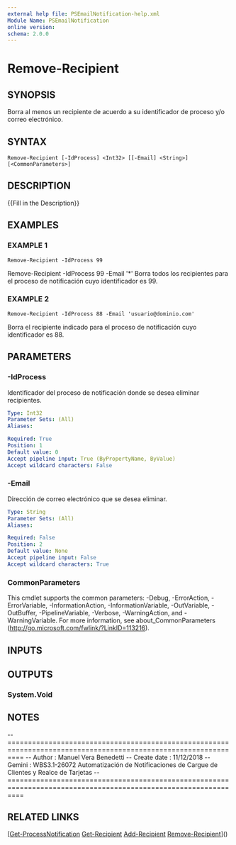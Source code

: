```yaml
---
external help file: PSEmailNotification-help.xml
Module Name: PSEmailNotification
online version:
schema: 2.0.0
---
```


# Remove-Recipient

## SYNOPSIS
Borra al menos un recipiente de acuerdo a su identificador de proceso y/o correo electrónico.

## SYNTAX

```
Remove-Recipient [-IdProcess] <Int32> [[-Email] <String>] [<CommonParameters>]
```

## DESCRIPTION
{{Fill in the Description}}

## EXAMPLES

### EXAMPLE 1
```
Remove-Recipient -IdProcess 99
```

Remove-Recipient -IdProcess 99 -Email '*'
Borra todos los recipientes para el proceso de notificación cuyo identificador es 99.

### EXAMPLE 2
```
Remove-Recipient -IdProcess 88 -Email 'usuario@dominio.com'
```

Borra el recipiente indicado para el proceso de notificación cuyo identificador es 88.

## PARAMETERS

### -IdProcess
Identificador del proceso de notificación donde se desea eliminar recipientes.

```yaml
Type: Int32
Parameter Sets: (All)
Aliases:

Required: True
Position: 1
Default value: 0
Accept pipeline input: True (ByPropertyName, ByValue)
Accept wildcard characters: False
```

### -Email
Dirección de correo electrónico que se desea eliminar.

```yaml
Type: String
Parameter Sets: (All)
Aliases:

Required: False
Position: 2
Default value: None
Accept pipeline input: False
Accept wildcard characters: True
```

### CommonParameters
This cmdlet supports the common parameters: -Debug, -ErrorAction, -ErrorVariable, -InformationAction, -InformationVariable, -OutVariable, -OutBuffer, -PipelineVariable, -Verbose, -WarningAction, and -WarningVariable.
For more information, see about_CommonParameters (http://go.microsoft.com/fwlink/?LinkID=113216).

## INPUTS

## OUTPUTS

### System.Void
## NOTES
-- ================================================================================================================
-- Author       : Manuel Vera Benedetti
-- Create date  : 11/12/2018
-- Gemini       : WBS3.1-26072 Automatización de Notificaciones de Cargue de Clientes y Realce de Tarjetas
-- ================================================================================================================

## RELATED LINKS

[[Get-ProcessNotification](Get-ProcessNotification.md)
[Get-Recipient](Get-Recipient.md)
[Add-Recipient](Add-Recipient.md)
[Remove-Recipient](Remove-Recipient.md)]()

